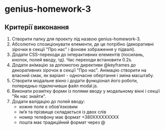 # genius-homework-3
## Критерії виконання
1. Створити папку для проекту під назвою genius-homework-3.
2. Абсолютно спозиціонувати елементи, де це потрібно (декоративні зірочки в секції "Про нас" і фонове зображення у підвалі).
3. Додати CSS-переходи до інтерактивних елементів (посилань, кнопок, полей вводу, тд). Час переходи встановити 0.2s.
4. Додати анімацію за допомогою директиви @keyframes до декоративних зірочок в секції "Про нас". Анімацію створити на власний смак, як варіант - одночасне обертання і зміна масштабу.
5. Створити модальне вікно і додати функціонал його роботи, попередньо підключивши файл modal.js.
6. Виконати розмітку форми із полями вводу у модальному вікні і секції "Як нас знайти".
7. Додати валідацію до полей вводу:
   - кожне поле є обовʼязковим
   - імʼя та прізвище складається із двох слів
   - номер телефону має формат +380ХХХХХХХХХ
   - пошта має традиційний формат через @ 
